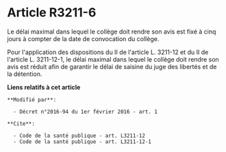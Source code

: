 # Article R3211-6

Le délai maximal dans lequel le collège doit rendre son avis est fixé à cinq jours à compter de la date de convocation du
collège. 

Pour l'application des dispositions du II de l'article L. 3211-12 et du II de l'article L. 3211-12-1, le délai maximal dans
lequel le collège doit rendre son avis est réduit afin de garantir le délai de saisine du juge des libertés et de la
détention.

**Liens relatifs à cet article**

	**Modifié par**:

	  - Décret n°2016-94 du 1er février 2016 - art. 1

	**Cite**:

	  - Code de la santé publique - art. L3211-12
	  - Code de la santé publique - art. L3211-12-1
